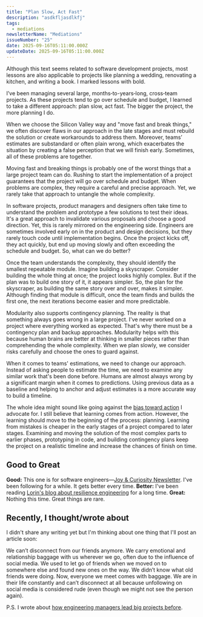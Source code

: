 ```yaml
---
title: "Plan Slow, Act Fast"
description: "asdkfljasdlkfj"
tags:
  - mediations
newsletterName: "Mediations"
issueNumber: "25"
date: 2025-09-16T05:11:00.000Z
updateDate: 2025-09-16T05:11:00.000Z
---
```



Although this text seems related to software development projects, most lessons are also applicable to projects like planning a wedding, renovating a kitchen, and writing a book. I marked lessons with bold.

I’ve been managing several large, months‑to-years‑long, cross‑team projects. As these projects tend to go over schedule and budget, I learned to take a different approach: plan slow, act fast. The bigger the project, the more planning I do.

When we choose the Silicon Valley way and "move fast and break things," we often discover flaws in our approach in the late stages and must rebuild the solution or create workarounds to address them. Moreover, teams’ estimates are substandard or often plain wrong, which exacerbates the situation by creating a false perception that we will finish early. Sometimes, all of these problems are together.

Moving fast and breaking things is probably one of the worst things that a large project team can do. Rushing to start the implementation of a project guarantees that the project will go over schedule and budget. When problems are complex, they require a careful and precise approach. Yet, we rarely take that approach to untangle the whole complexity.

In software projects, product managers and designers often take time to understand the problem and prototype a few solutions to test their ideas. It's a great approach to invalidate various proposals and choose a good direction. Yet, this is rarely mirrored on the engineering side. Engineers are sometimes involved early on in the product and design decisions, but they rarely touch code until implementation begins. Once the project kicks off, they act quickly, but end up moving slowly and often exceeding the schedule and budget. So, what can we do better?

Once the team understands the complexity, they should identify the smallest repeatable module. Imagine building a skyscraper. Consider building the whole thing at once; the project looks highly complex. But if the plan was to build one story of it, it appears simpler. So, the plan for the skyscraper, as building the same story over and over, makes it simpler. Although finding that module is difficult, once the team finds and builds the first one, the next iterations become easier and more predictable.

Modularity also supports contingency planning. The reality is that something always goes wrong in a large project. I've never worked on a project where everything worked as expected. That's why there must be a contingency plan and backup approaches. Modularity helps with this because human brains are better at thinking in smaller pieces rather than comprehending the whole complexity. When we plan slowly, we consider risks carefully and choose the ones to guard against.

When it comes to teams' estimations, we need to change our approach. Instead of asking people to estimate the time, we need to examine any similar work that's been done before. Humans are almost always wrong by a significant margin when it comes to predictions. Using previous data as a baseline and helping to anchor and adjust estimates is a more accurate way to build a timeline.

The whole idea might sound like going against the [bias toward action](/bias-towards-action/) I advocate for. I still believe that learning comes from action. However, the learning should move to the beginning of the process: planning. Learning from mistakes is cheaper in the early stages of a project compared to later stages. Examining and moving the solution of the most complex parts to earlier phases, prototyping in code, and building contingency plans keep the project on a realistic timeline and increase the chances of finish on time.

## Good to Great

**Good:** This one is for software engineers—[Joy & Curiosity Newsletter](https://registerspill.thorstenball.com). I've been following for a while. It gets better every time.
**Better:** I've been reading [Lorin's blog about resilience engineering](https://surfingcomplexity.blog) for a long time.
**Great:** Nothing this time. Great things are rare.
​

## Recently, I thought/wrote about

I didn't share any writing yet but I'm thinking about one thing that I'll post an article soon:

We can’t disconnect from our friends anymore. We carry emotional and relationship baggage with us wherever we go, often due to the influence of social media. We used to let go of friends when we moved on to somewhere else and found new ones on the way. We didn’t know what old friends were doing. Now, everyone we meet comes with baggage. We are in their life constantly and can’t disconnect at all because unfollowing on social media is considered rude (even though we might not see the person again).

P.S. I wrote about [how engineering managers lead big projects before](/leading-a-big-project-step-by-step/).
